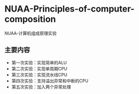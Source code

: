 # NUAA-Principles-of-computer-composition
NUAA-计算机组成原理实验

## 主要内容

+ 第一次实验：实现简单的ALU
+ 第二次实验：实现单周期CPU
+ 第三次实验：实现流水线CPU
+ 第四次实验：支持溢出异常和中断的CPU
+ 第五次实验：加入两个异常处理
